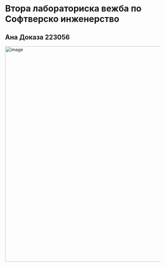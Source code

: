 # Втора лабораториска вежба по Софтверско инженерство
## Ана Доказа 223056

<img width="701" alt="image" src="https://github.com/anadokaza/SI_2024_lab2_223056/assets/120387980/00920af5-9c5d-4d1a-b90c-5feb7d1b7c93">

